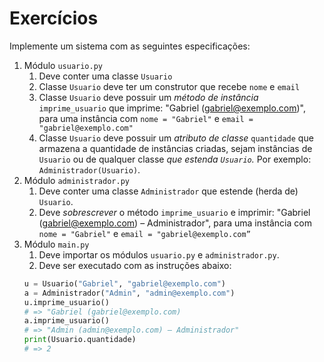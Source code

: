 # Exercícios

Implemente um sistema com as seguintes especificações:
1. Módulo `usuario.py`
    1. Deve conter uma classe `Usuario`
    2. Classe `Usuario` deve ter um construtor que recebe `nome` e `email`
    3. Classe `Usuario` deve possuir um *método de instância* `imprime_usuario` que imprime: "Gabriel (gabriel@exemplo.com)", para uma instância com `nome = "Gabriel"` e `email = "gabriel@exemplo.com"`
    4. Classe `Usuario` deve possuir um *atributo de classe* `quantidade` que armazena a quantidade de instâncias criadas, sejam instâncias de `Usuario` ou de qualquer classe *que estenda `Usuario`.* Por exemplo: `Administrador(Usuario)`.
2. Módulo `administrador.py`
    1. Deve conter uma classe `Administrador` que estende (herda de) `Usuario`.
    2. Deve *sobrescrever* o método `imprime_usuario` e imprimir: "Gabriel (gabriel@exemplo.com) – Administrador", para uma instância com `nome = "Gabriel"` e `email = "gabriel@exemplo.com”`
3. Módulo `main.py`
    1. Deve importar os módulos `usuario.py` e `administrador.py`.
    2. Deve ser executado com as instruções abaixo:
    ```python
    u = Usuario("Gabriel", "gabriel@exemplo.com")
    a = Administrador("Admin", "admin@exemplo.com")
    u.imprime_usuario()
    # => "Gabriel (gabriel@exemplo.com)
    a.imprime_usuario()
    # => "Admin (admin@exemplo.com) – Administrador"
    print(Usuario.quantidade)
    # => 2
    ```
